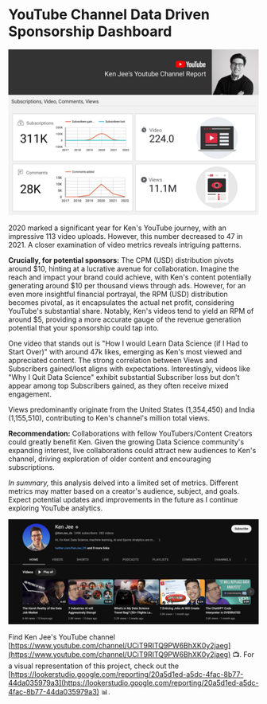 # YouTube Channel Data Driven Sponsorship Dashboard

![pict](Picture/Ken_Jee's_Youtube_Channel_Report_page.jpg)

2020 marked a significant year for Ken's YouTube journey, with an impressive 113 video uploads. However, this number decreased to 47 in 2021. A closer examination of video metrics reveals intriguing patterns.

**Crucially, for potential sponsors:** The CPM (USD) distribution pivots around $10, hinting at a lucrative avenue for collaboration. Imagine the reach and impact your brand could achieve, with Ken's content potentially generating around $10 per thousand views through ads. However, for an even more insightful financial portrayal, the RPM (USD) distribution becomes pivotal, as it encapsulates the actual net profit, considering YouTube's substantial share. Notably, Ken's videos tend to yield an RPM of around $5, providing a more accurate gauge of the revenue generation potential that your sponsorship could tap into.

One video that stands out is "How I would Learn Data Science (if I Had to Start Over)" with around 47k likes, emerging as Ken's most viewed and appreciated content. The strong correlation between Views and Subscribers gained/lost aligns with expectations. Interestingly, videos like "Why I Quit Data Science" exhibit substantial Subscriber loss but don't appear among top Subscribers gained, as they often receive mixed engagement.

Views predominantly originate from the United States (1,354,450) and India (1,155,510), contributing to Ken's channel's million total views.

**Recommendation:** Collaborations with fellow YouTubers/Content Creators could greatly benefit Ken. Given the growing Data Science community's expanding interest, live collaborations could attract new audiences to Ken's channel, driving exploration of older content and encouraging subscriptions.

*In summary,* this analysis delved into a limited set of metrics. Different metrics may matter based on a creator's audience, subject, and goals. Expect potential updates and improvements in the future as I continue exploring YouTube analytics.

![pict](Picture/Youtube_Channel.png)

Find Ken Jee's YouTube channel [https://www.youtube.com/channel/UCiT9RITQ9PW6BhXK0y2jaeg](https://www.youtube.com/channel/UCiT9RITQ9PW6BhXK0y2jaeg) 📺. For a visual representation of this project, check out the [https://lookerstudio.google.com/reporting/20a5d1ed-a5dc-4fac-8b77-44da035979a3](https://lookerstudio.google.com/reporting/20a5d1ed-a5dc-4fac-8b77-44da035979a3) 📊.
